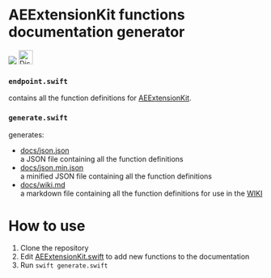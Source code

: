 # AEExtensionKit functions documentation generator

<a href='https://twitter.com/intent/tweet?text=Try%20this%20new%20open-source%20code%20editor,%20Aurora%20Editor&url=https://auroraeditor.com&via=Aurora_Editor&hashtags=AuroraEditor,editor,AEIDE,developers,Aurora,OSS' target='_blank'><img src='https://img.shields.io/twitter/url/http/shields.io.svg?style=social'></a>  <a href='https://chat.whatsapp.com/IOoaSbj7Km4BH3k5wlJPx0' target='_blank'>
    <img alt="Discord" src="https://upload.wikimedia.org/wikipedia/commons/6/6b/WhatsApp.svg" height='28px' width='28px'>
  </a>

### `endpoint.swift`
contains all the function definitions for [AEExtensionKit](https://github.com/AuroraEditor/AEExtensionKit).

### `generate.swift`
generates:
- [docs/json.json](docs/json.json)
<br />a JSON file containing all the function definitions
- [docs/json.min.json](docs/json.min.json)
<br />a minified JSON file containing all the function definitions
- [docs/wiki.md](docs/wiki.md)
<br />a markdown file containing all the function definitions for use in the [WIKI](https://github.com/AuroraEditor/AuroraEditor/wiki/Extension-development)

# How to use
1. Clone the repository
2. Edit [AEExtensionKit.swift](AEExtensionKit.swift) to add new functions to the documentation
3. Run `swift generate.swift`

